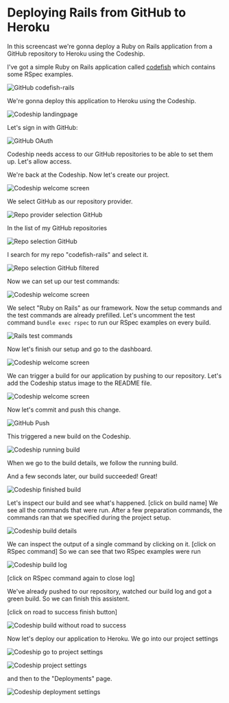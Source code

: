 Deploying Rails from GitHub to Heroku
======================

In this screencast we're gonna deploy a Ruby on Rails application from a GitHub repository to Heroku using the Codeship.

I've got a simple Ruby on Rails application called [codefish](https://github.com/codeship-tutorials/codefish-rails) which contains some RSpec examples.

![GitHub codefish-rails](../screenshots/codefish-rails.png)

We're gonna deploy this application to Heroku using the Codeship.

![Codeship landingpage](../../../screenshots/codeship-landingpage.png)

Let's sign in with GitHub:

![GitHub OAuth](../screenshots/oauth.png)

Codeship needs access to our GitHub repositories to be able to set them up. Let's allow access.

We're back at the Codeship. Now let's create our project.

![Codeship welcome screen](../../../screenshots/codeship-welcome.png)

We select GitHub as our repository provider.

![Repo provider selection GitHub](../screenshots/repo-provider-selection.png)

In the list of my GitHub repositories

![Repo selection GitHub](../screenshots/repo-selection.png)

I search for my repo "codefish-rails" and select it.

![Repo selection GitHub filtered](../screenshots/repo-selection-filtered.png)

Now we can set up our test commands:

![Codeship welcome screen](../../../screenshots/codeship-technology.png)

We select "Ruby on Rails" as our framework. Now the setup commands and the test commands are already prefilled. Let's uncomment the test command `bundle exec rspec` to run our RSpec examples on every build.

![Rails test commands](../screenshots/test-commands.png)

Now let's finish our setup and go to the dashboard.

![Codeship welcome screen](../../../screenshots/codeship-dashboard.png)

We can trigger a build for our application by pushing to our repository. Let's add the Codeship status image to the README file.

![Codeship welcome screen](../../screenshots/codeship-image.png)

Now let's commit and push this change.

![GitHub Push](../screenshots/push.png)

This triggered a new build on the Codeship.

![Codeship running build](../screenshots/first-build-running.png)

When we go to the build details, we follow the running build.

And a few seconds later, our build succeeded! Great!

![Codeship finished build](../screenshots/first-build-finished.png)

Let's inspect our build and see what's happened.
[click on build name]
We see all the commands that were run. After a few preparation commands, the commands ran that we specified during the project setup.

![Codeship build details](../screenshots/build-details.png)

We can inspect the output of a single command by clicking on it.
[click on RSpec command]
So we can see that two RSpec examples were run

![Codeship build log](../screenshots/build-log.png)

[click on RSpec command again to close log]

We've already pushed to our repository, watched our build log and got a green build. So we can finish this assistent.

[click on road to success finish button]

![Codeship build without road to success](../screenshots/build-without-road-to-success.png)

Now let's deploy our application to Heroku. We go into our project settings

![Codeship go to project settings](../screenshots/go-to-project-settings.png)

![Codeship project settings](../screenshots/project-settings.png)

and then to the "Deployments" page.

![Codeship deployment settings](../screenshots/deployment-settings.png)
